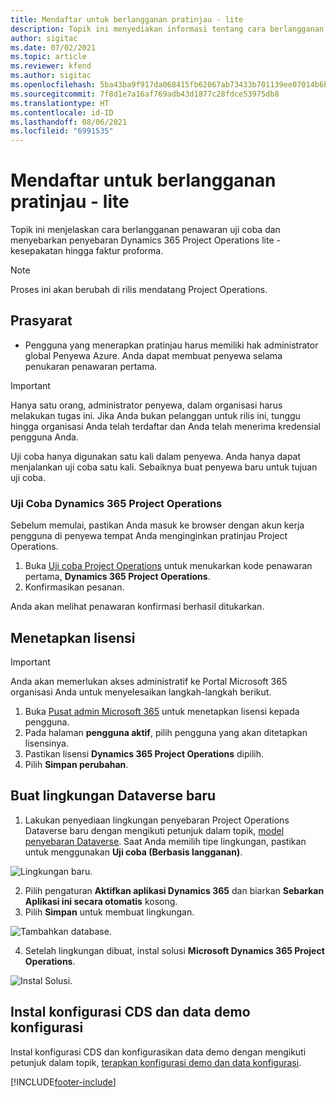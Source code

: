 ```yaml
---
title: Mendaftar untuk berlangganan pratinjau - lite
description: Topik ini menyediakan informasi tentang cara berlangganan dan menyebarkan penawaran penyebaran Project operation lite ke faktur proforma.
author: sigitac
ms.date: 07/02/2021
ms.topic: article
ms.reviewer: kfend
ms.author: sigitac
ms.openlocfilehash: 5ba43ba9f917da068415fb62067ab73433b701139ee07014b6bd8c02612008ce
ms.sourcegitcommit: 7f8d1e7a16af769adb43d1877c28fdce53975db8
ms.translationtype: HT
ms.contentlocale: id-ID
ms.lasthandoff: 08/06/2021
ms.locfileid: "6991535"
---
```

# <a name="sign-up-for-a-preview-subscription---lite"></a>Mendaftar untuk berlangganan pratinjau - lite 

Topik ini menjelaskan cara berlangganan penawaran uji coba dan menyebarkan penyebaran Dynamics 365 Project Operations lite - kesepakatan hingga faktur proforma.

> [!NOTE]
> Proses ini akan berubah di rilis mendatang Project Operations.

## <a name="prerequisites"></a>Prasyarat
- Pengguna yang menerapkan pratinjau harus memiliki hak administrator global Penyewa Azure. Anda dapat membuat penyewa selama penukaran penawaran pertama.

> [!IMPORTANT]
> Hanya satu orang, administrator penyewa, dalam organisasi harus melakukan tugas ini. Jika Anda bukan pelanggan untuk rilis ini, tunggu hingga organisasi Anda telah terdaftar dan Anda telah menerima kredensial pengguna Anda.
> 
> Uji coba hanya digunakan satu kali dalam penyewa. Anda hanya dapat menjalankan uji coba satu kali. Sebaiknya buat penyewa baru untuk tujuan uji coba.

### <a name="dynamics-365-project-operations-trial"></a>Uji Coba Dynamics 365 Project Operations 

Sebelum memulai, pastikan Anda masuk ke browser dengan akun kerja pengguna di penyewa tempat Anda menginginkan pratinjau Project Operations.

1. Buka [Uji coba Project Operations](https://aka.ms/try-po) untuk menukarkan kode penawaran pertama, **Dynamics 365 Project Operations**.
2. Konfirmasikan pesanan.

  Anda akan melihat penawaran konfirmasi berhasil ditukarkan.

## <a name="assign-licenses"></a>Menetapkan lisensi

> [!IMPORTANT]
> Anda akan memerlukan akses administratif ke Portal Microsoft 365 organisasi Anda untuk menyelesaikan langkah-langkah berikut.


1. Buka [Pusat admin Microsoft 365](https://portal.office.com/) untuk menetapkan lisensi kepada pengguna.
2. Pada halaman **pengguna aktif**, pilih pengguna yang akan ditetapkan lisensinya.
3. Pastikan lisensi **Dynamics 365 Project Operations** dipilih. 
4. Pilih **Simpan perubahan**.

## <a name="create-a-new-dataverse-environment"></a>Buat lingkungan Dataverse baru

1. Lakukan penyediaan lingkungan penyebaran Project Operations Dataverse baru dengan mengikuti petunjuk dalam topik, [model penyebaran Dataverse](lite-deployment.md). Saat Anda memilih tipe lingkungan, pastikan untuk menggunakan **Uji coba (Berbasis langganan)**.

  ![Lingkungan baru.](./media/19CreateEnvironment.png)

2. Pilih pengaturan **Aktifkan aplikasi Dynamics 365** dan biarkan **Sebarkan Aplikasi ini secara otomatis** kosong.  
3. Pilih **Simpan** untuk membuat lingkungan.

  ![Tambahkan database.](./media/20CreateEnvironment1.png)

4. Setelah lingkungan dibuat, instal solusi **Microsoft Dynamics 365 Project Operations**. 

![Instal Solusi.](./media/21InstallSolution.png)

## <a name="install-a-cds-configuration-and-setup-demo-data"></a>Instal konfigurasi CDS dan data demo konfigurasi

Instal konfigurasi CDS dan konfigurasikan data demo dengan mengikuti petunjuk dalam topik, [terapkan konfigurasi demo dan data konfigurasi](lite-apply-demo-setup-config-data.md).


[!INCLUDE[footer-include](../includes/footer-banner.md)]
